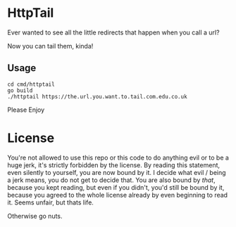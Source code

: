 # HttpTail

Ever wanted to see all the little redirects that happen when you call a url?

Now you can tail them, kinda!

## Usage
```
cd cmd/httptail
go build
./httptail https://the.url.you.want.to.tail.com.edu.co.uk
```

Please Enjoy

# License
You're not allowed to use this repo or this code to do anything evil or to be a huge jerk, it's strictly forbidden by the license. By reading this statement, even silently to yourself, you are now bound by it. I decide what evil / being a jerk means, you do not get to decide that. You are also bound by *that*, because you kept reading, but even if you didn't, you'd still be bound by it, because you agreed to the whole license already by even beginning to read it. Seems unfair, but thats life.

Otherwise go nuts.